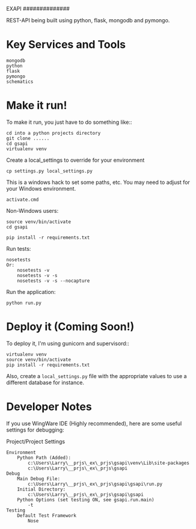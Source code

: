 EXAPI
##############

REST-API being built using python, flask, mongodb and pymongo.

Key Services and Tools
============

    mongodb
    python
    flask
    pymongo
    schematics

Make it run!
============

To make it run, you just have to do something like::

    cd into a python projects directory 
    git clone ......
    cd gsapi
    virtualenv venv

Create a local_settings to override for your environment

    cp settings.py local_settings.py

This is a windows hack to set some paths, etc. You may need to adjust for your Windows environment.

    activate.cmd

Non-Windows users:

    source venv/bin/activate
    cd gsapi

    pip install -r requirements.txt

Run tests:

    nosetests
    Or:
        nosetests -v
        nosetests -v -s
        nosetests -v -s --nocapture

Run the application:

    python run.py


Deploy it (Coming Soon!)
=========

To deploy it, I'm using gunicorn and supervisord::

    virtualenv venv
    source venv/bin/activate
    pip install -r requirements.txt

Also, create a `local_settings.py` file with the appropriate values to use a different database for instance.

Developer Notes
===============

If you use WingWare IDE (Highly recommended), here are some useful settings for debugging:

Project/Project Settings

    Environment
        Python Path (Added):
            c:\Users\Larry\__prjs\_ex\_prjs\gsapi\venv\Lib\site-packages
            c:\Users\Larry\__prjs\_ex\_prjs\gsapi
    Debug
        Main Debug File:
            c:\Users\Larry\__prjs\_ex\_prjs\gsapi\gsapi\run.py
        Initial Directory:
            c:\Users\Larry\__prjs\_ex\_prjs\gsapi\gsapi
        Python Options (set testing ON, see gsapi.run.main)
            -t
    Testing
        Default Test Framework
            Nose

